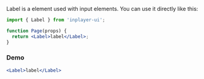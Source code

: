 Label is a element used with input elements. You can use it directly like this:

```jsx static
import { Label } from 'inplayer-ui';

function Page(props) {
  return <Label>label</Label>;
}
```

### Demo

```jsx
<Label>label</Label>
```
